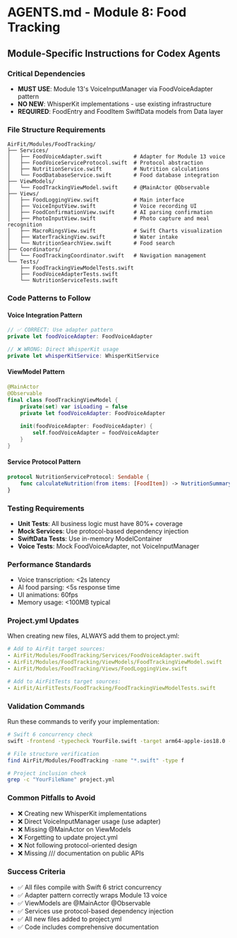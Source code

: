 # AGENTS.md - Module 8: Food Tracking

## Module-Specific Instructions for Codex Agents

### **Critical Dependencies**
- **MUST USE**: Module 13's VoiceInputManager via FoodVoiceAdapter pattern
- **NO NEW**: WhisperKit implementations - use existing infrastructure
- **REQUIRED**: FoodEntry and FoodItem SwiftData models from Data layer

### **File Structure Requirements**
```
AirFit/Modules/FoodTracking/
├── Services/
│   ├── FoodVoiceAdapter.swift          # Adapter for Module 13 voice
│   ├── FoodVoiceServiceProtocol.swift  # Protocol abstraction
│   ├── NutritionService.swift          # Nutrition calculations
│   └── FoodDatabaseService.swift       # Food database integration
├── ViewModels/
│   └── FoodTrackingViewModel.swift     # @MainActor @Observable
├── Views/
│   ├── FoodLoggingView.swift           # Main interface
│   ├── VoiceInputView.swift            # Voice recording UI
│   ├── FoodConfirmationView.swift      # AI parsing confirmation
│   ├── PhotoInputView.swift            # Photo capture and meal recognition
│   ├── MacroRingsView.swift            # Swift Charts visualization
│   ├── WaterTrackingView.swift         # Water intake
│   └── NutritionSearchView.swift       # Food search
├── Coordinators/
│   └── FoodTrackingCoordinator.swift   # Navigation management
└── Tests/
    ├── FoodTrackingViewModelTests.swift
    ├── FoodVoiceAdapterTests.swift
    └── NutritionServiceTests.swift
```

### **Code Patterns to Follow**

#### **Voice Integration Pattern**
```swift
// ✅ CORRECT: Use adapter pattern
private let foodVoiceAdapter: FoodVoiceAdapter

// ❌ WRONG: Direct WhisperKit usage
private let whisperKitService: WhisperKitService
```

#### **ViewModel Pattern**
```swift
@MainActor
@Observable
final class FoodTrackingViewModel {
    private(set) var isLoading = false
    private let foodVoiceAdapter: FoodVoiceAdapter
    
    init(foodVoiceAdapter: FoodVoiceAdapter) {
        self.foodVoiceAdapter = foodVoiceAdapter
    }
}
```

#### **Service Protocol Pattern**
```swift
protocol NutritionServiceProtocol: Sendable {
    func calculateNutrition(from items: [FoodItem]) -> NutritionSummary
}
```

### **Testing Requirements**
- **Unit Tests**: All business logic must have 80%+ coverage
- **Mock Services**: Use protocol-based dependency injection
- **SwiftData Tests**: Use in-memory ModelContainer
- **Voice Tests**: Mock FoodVoiceAdapter, not VoiceInputManager

### **Performance Standards**
- Voice transcription: <2s latency
- AI food parsing: <5s response time
- UI animations: 60fps
- Memory usage: <100MB typical

### **Project.yml Updates**
When creating new files, ALWAYS add them to project.yml:

```yaml
# Add to AirFit target sources:
- AirFit/Modules/FoodTracking/Services/FoodVoiceAdapter.swift
- AirFit/Modules/FoodTracking/ViewModels/FoodTrackingViewModel.swift
- AirFit/Modules/FoodTracking/Views/FoodLoggingView.swift

# Add to AirFitTests target sources:
- AirFit/AirFitTests/FoodTracking/FoodTrackingViewModelTests.swift
```

### **Validation Commands**
Run these commands to verify your implementation:

```bash
# Swift 6 concurrency check
swift -frontend -typecheck YourFile.swift -target arm64-apple-ios18.0 -strict-concurrency=complete

# File structure verification
find AirFit/Modules/FoodTracking -name "*.swift" -type f

# Project inclusion check
grep -c "YourFileName" project.yml
```

### **Common Pitfalls to Avoid**
- ❌ Creating new WhisperKit implementations
- ❌ Direct VoiceInputManager usage (use adapter)
- ❌ Missing @MainActor on ViewModels
- ❌ Forgetting to update project.yml
- ❌ Not following protocol-oriented design
- ❌ Missing /// documentation on public APIs

### **Success Criteria**
- ✅ All files compile with Swift 6 strict concurrency
- ✅ Adapter pattern correctly wraps Module 13 voice
- ✅ ViewModels are @MainActor @Observable
- ✅ Services use protocol-based dependency injection
- ✅ All new files added to project.yml
- ✅ Code includes comprehensive documentation 
